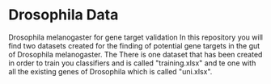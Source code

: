 # Drosophila Data
Drosophila melanogaster for gene target validation
In this repository you will find two datasets created for the finding of potential gene targets in the gut of Drosophila melanogaster. The There is one dataset that has been created in order to train you classifiers and is called "training.xlsx" and te one with all the  existing genes of Drosophila which is called "uni.xlsx". 
